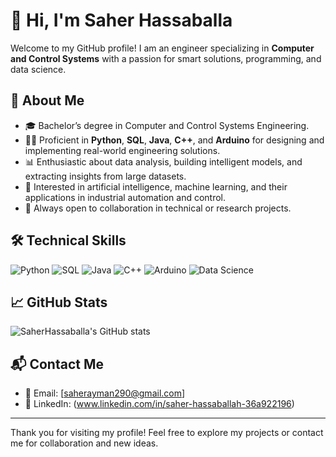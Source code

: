 # 👋 Hi, I'm Saher Hassaballa

Welcome to my GitHub profile! I am an engineer specializing in **Computer and Control Systems** with a passion for smart solutions, programming, and data science.

## 🚀 About Me

- 🎓 Bachelor’s degree in Computer and Control Systems Engineering.
- 🧑‍💻 Proficient in **Python**, **SQL**, **Java**, **C++**, and **Arduino** for designing and implementing real-world engineering solutions.
- 📊 Enthusiastic about data analysis, building intelligent models, and extracting insights from large datasets.
- 🤖 Interested in artificial intelligence, machine learning, and their applications in industrial automation and control.
- 🤝 Always open to collaboration in technical or research projects.

## 🛠️ Technical Skills

![Python](https://img.shields.io/badge/-Python-333333?style=flat&logo=python)
![SQL](https://img.shields.io/badge/-SQL-333333?style=flat&logo=mysql)
![Java](https://img.shields.io/badge/-Java-333333?style=flat&logo=java)
![C++](https://img.shields.io/badge/-C++-333333?style=flat&logo=cpp)
![Arduino](https://img.shields.io/badge/-Arduino-333333?style=flat&logo=arduino)
![Data Science](https://img.shields.io/badge/-Data%20Science-333333?style=flat&logo=datacamp)

## 📈 GitHub Stats

![SaherHassaballa's GitHub stats](https://github-readme-stats.vercel.app/api?username=SaherHassaballa&show_icons=true&theme=radical)

## 📬 Contact Me

- 📧 Email: [saherayman290@gmail.com]
- 💼 LinkedIn: (www.linkedin.com/in/saher-hassaballah-36a922196)

---

Thank you for visiting my profile! Feel free to explore my projects or contact me for collaboration and new ideas.
